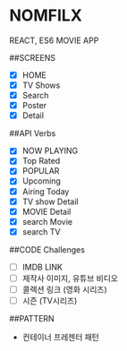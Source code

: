 # NOMFILX

REACT, ES6 MOVIE APP

##SCREENS

- [x] HOME
- [x] TV Shows
- [x] Search
- [x] Poster
- [x] Detail

##API Verbs

- [x] NOW PLAYING
- [x] Top Rated
- [x] POPULAR
- [x] Upcoming
- [x] Airing Today
- [x] TV show Detail
- [x] MOVIE Detail  
- [x] search Movie
- [x] search TV

##CODE Challenges

- [ ] IMDB LINK
- [ ] 제작사 이미지, 유튜브 비디오
- [ ] 콜렉션 링크 (영화 시리즈)
- [ ] 시즌 (TV시리즈)

##PATTERN

- 컨테이너 프레젠터 패턴